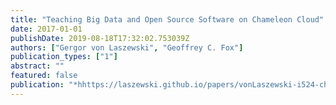 ```yaml
---
title: "Teaching Big Data and Open Source Software on Chameleon Cloud"
date: 2017-01-01
publishDate: 2019-08-18T17:32:02.753039Z
authors: ["Gergor von Laszewski", "Geoffrey C. Fox"]
publication_types: ["1"]
abstract: ""
featured: false
publication: "*hhttps://laszewski.github.io/papers/vonLaszewski-i524-chameleon.pdf*"
---
```


